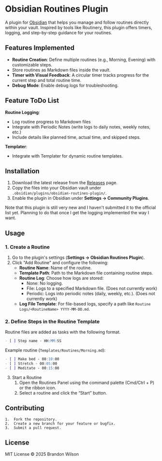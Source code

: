 # Obsidian Routines Plugin

A plugin for [Obsidian](https://obsidian.md) that helps you manage and follow routines directly within your vault. Inspired by tools like Routinery, this plugin offers timers, logging, and step-by-step guidance for your routines.

## Features Implemented

- **Routine Creation**: Define multiple routines (e.g., Morning, Evening) with customizable steps.
- Store routines as Markdown files inside the vault.
- **Timer with Visual Feedback**: A circular timer tracks progress for the current step and total routine time.
- **Debug Mode**: Enable debug logs for troubleshooting.

## Feature ToDo List
**Routine Logging**:
  - Log routine progress to Markdown files
  - Integrate with Periodic Notes (write logs to daily notes, weekly notes, etc.)
  - Include details like planned time, actual time, and skipped steps.

**Templater**:
  - Integrate with Templater for dynamic routine templates.

## Installation

1. Download the latest release from the [Releases](https://github.com/your-repo-name/releases) page.
2. Copy the files into your Obsidian vault under `.obsidian/plugins/obsidian-routines-plugin/`.
3. Enable the plugin in Obsidian under **Settings → Community Plugins**.

Note that this plugin is still very new and I haven't submitted it to the official list yet. Planning to do that once I get the logging implemented the way I want.

## Usage

### 1. Create a Routine
1. Go to the plugin's settings (**Settings → Obsidian Routines Plugin**).
2. Click "Add Routine" and configure the following:
   - **Routine Name**: Name of the routine.
   - **Template Path**: Path to the Markdown file containing routine steps.
   - **Routine Log**: Choose how logs are stored:
     - None: No logging.
     - File: Logs to a specified Markdown file. (Does not currently work)
     - Periodic: Logs into periodic notes (daily, weekly, etc.). (Does not currently work)
   - **Log File Template**: For file-based logs, specify a path like `Routine Logs/<RoutineName> YYYY-MM-DD.md`.

### 2. Define Steps in the Routine Template

Routine files are added as tasks with the following format.

```markdown
- [ ] Step name - HH:MM:SS
```

Example routine (`Templates/Routines/Morning.md`):
```markdown
- [ ] Make bed - 00:10:00
- [ ] Stretch - 00:05:00
- [ ] Meditate - 00:15:00
```

3. Start a Routine
	1.	Open the Routines Panel using the command palette (Cmd/Ctrl + P) or the ribbon icon.
	2.	Select a routine and click the “Start” button.

## Contributing
	1.	Fork the repository.
	2.	Create a new branch for your feature or bugfix.
	3.	Submit a pull request.

## License

MIT License © 2025 Brandon Wilson
